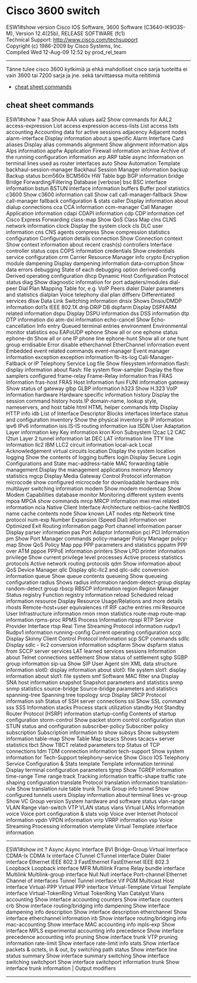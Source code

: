# Cisco 3600 switch

ESW1#show version
Cisco IOS Software, 3600 Software (C3640-IK9O3S-M), Version 12.4(25b), RELEASE SOFTWARE (fc1) <br>
Technical Support: http://www.cisco.com/techsupport <br>
Copyright (c) 1986-2009 by Cisco Systems, Inc. <br>
Compiled Wed 12-Aug-09 12:52 by prod_rel_team <br>
<hr>

Tänne tulee cisco 3600 kytkimiä ja ehkä mahdolliset cisco sarja tuoteitta ei vain 3600 tai 7200 sarja ja jne. sekä tarvittaessa muita reititimiä

* [cheat sheet commands](#cheat-sheet-commands)

## cheat sheet commands

ESW1#show ?
  aaa                       Show AAA values
  aal2                      Show commands for AAL2
  access-expression         List access expression
  access-lists              List access lists
  accounting                Accounting data for active sessions
  adjacency                 Adjacent nodes
  alarm-interface           Display information about a specific Alarm
                            Interface Card
  aliases                   Display alias commands
  alignment                 Show alignment information
  alps                      Alps information
  appfw                     Application Firewall information
  archive                   Archive of the running configuration information
  arp                       ARP table
  async                     Information on terminal lines used as router
                            interfaces
  auto                      Show Automation Template
  backhaul-session-manager  Backhaul Session Manager information
  backup                    Backup status
  bcm560x                   BCM560x HW Table
  bgp                       BGP information
  bridge                    Bridge Forwarding/Filtering Database [verbose]
  bsc                       BSC interface information
  bstun                     BSTUN interface information
  buffers                   Buffer pool statistics
  c3600                     Show c3600 information
  call                      Show call
  call-manager-fallback     Show call-manager fallback configuration & stats
  caller                    Display information about dialup connections
  cca                       CCA information
  ccm-manager               Call Manager Application information
  cdapi                     CDAPI information
  cdp                       CDP information
  cef                       Cisco Express Forwarding
  class-map                 Show QoS Class Map
  clns                      CLNS network information
  clock                     Display the system clock
  cls                       DLC user information
  cns                       CNS agents
  compress                  Show compression statistics
  configuration             Configuration details
  connection                Show Connection
  context                   Show context information about recent crash(s)
  controllers               Interface controller status
  cops                      COPS information
  credentials               Show credentials service configuration
  crm                       Carrier Resource Manager info
  crypto                    Encryption module
  dampening                 Display dampening information
  data-corruption           Show data errors
  debugging                 State of each debugging option
  derived-config            Derived operating configuration
  dhcp                      Dynamic Host Configuration Protocol status
  diag                      Show diagnostic information for port
                            adapters/modules
  dial-peer                 Dial Plan Mapping Table for, e.g. VoIP Peers
  dialer                    Dialer parameters and statistics
  dialplan                  Voice telephony dial plan
  diffserv                  Differentiated services
  dlsw                      Data Link Switching information
  dnsix                     Shows Dnsix/DMDP information
  dot1x                     IEEE 802.1X
  drip                      DRiP DB
  dspfarm                   Display DSPFARM related information
  dspu                      Display DSPU information
  dss                       DSS information
  dtp                       DTP information
  dxi                       atm-dxi information
  echo-cancel               Show Echo-cancellation Info
  entry                     Queued terminal entries
  environment               Environmental monitor statistics
  eou                       EAPoUDP
  ephone                    Show all or one ephone status
  ephone-dn                 Show all or one IP phone line
  ephone-hunt               Show all or one hunt group
  errdisable                Error disable
  etherchannel              EtherChannel information
  event                     Embedded event related commands
  event-manager             Event manager information
  exception                 exception information
  fb-its-log                Call-Manager-Fallback or IP Telephony Service Log
  file                      Show filesystem information
  flash:                    display information about flash: file system
  flow-sampler              Display the flow samplers configured
  frame-relay               Frame-Relay information
  fras                      FRAS Information
  fras-host                 FRAS Host Information
  funi                      FUNI information
  gateway                   Show status of gateway
  glbp                      GLBP information
  h323                      Show H.323 VoIP information
  hardware                  Hardware specific information
  history                   Display the session command history
  hosts                     IP domain-name, lookup style, nameservers, and host
                            table
  html                      HTML helper commands
  http                      Display HTTP info
  idb                       List of Interface Descriptor Blocks
  interfaces                Interface status and configuration
  inventory                 Show the physical inventory
  ip                        IP information
  ipv6                      IPv6 information
  isis                      IS-IS routing information
  iua                       ISDN User Adaptation Layer information
  key                       Key information
  kron                      Kron Subsystem
  l2cac                     L2 CAC
  l2tun                     Layer 2 tunnel information
  lat                       DEC LAT information
  line                      TTY line information
  llc2                      IBM LLC2 circuit information
  local-ack                 Local Acknowledgement virtual circuits
  location                  Display the system location
  logging                   Show the contents of logging buffers
  login                     Display Secure Login Configurations and State
  mac-address-table         MAC forwarding table
  management                Display the management applications
  memory                    Memory statistics
  mgcp                      Display Media Gateway Control Protocol information
  microcode                 show configured microcode for downloadable hardware
  mls                       multilayer switching information
  modem                     Show modem
  modemcap                  Show Modem Capabilities database
  monitor                   Monitoring different system events
  mpoa                      MPOA show commands
  mrcp                      MRCP information
  mwi                       mwi related information
  ncia                      Native Client Interface Architecture
  netbios-cache             NetBIOS name cache contents
  node                      Show known LAT nodes
  ntp                       Network time protocol
  num-exp                   Number Expansion (Speed Dial) information
  oer                       Optimized Exit Routing information
  pagp                      Port channel information
  parser                    Display parser information
  pas                       Port Adaptor Information
  pci                       PCI Information
  pm                        Show Port Manager commands
  policy-manager            Policy Manager
  policy-map                Show QoS Policy Map
  ppp                       PPP parameters and statistics
  pppatm                    PPP over ATM
  pppoe                     PPPoE information
  printers                  Show LPD printer information
  privilege                 Show current privilege level
  processes                 Active process statistics
  protocols                 Active network routing protocols
  qdm                       Show information about QoS Device Manager
  qllc                      Display qllc-llc2 and qllc-sdlc conversion
                            information
  queue                     Show queue contents
  queueing                  Show queueing configuration
  radius                    Shows radius information
  random-detect-group       display random-detect group
  rbscp                     RBSCP information
  region                    Region Manager Status
  registry                  Function registry information
  reload                    Scheduled reload information
  resource                  Display Resource Usage/Relations and more details
  rhosts                    Remote-host+user equivalences
  rif                       RIF cache entries
  rmi                       Resource User Infrastructure information
  rmon                      rmon statistics
  route-map                 route-map information
  rpms-proc                 RPMS Process Information
  rtpspi                    RTP Service Provider Interface
  rtsp                      Real Time Streaming Protocol information
  rudpv1                    Rudpv1 information
  running-config            Current operating configuration
  sccp                      Display Skinny Client Control Protocol information
  scp                       SCP commands
  sdllc                     Display sdlc - llc2 conversion information
  sdspfarm                  Show dspfarm status from SCCP server
  services                  LAT learned services
  sessions                  Information about Telnet connections
  settlement                Show status of settlement
  sgbp                      SGBP group information
  sip-ua                    Show SIP User Agent
  slm                       XML data structure information
  slot0:                    display information about slot0: file system
  slot1:                    display information about slot1: file system
  smf                       Software MAC filter
  sna                       Display SNA host information
  snapshot                  Snapshot parameters and statistics
  snmp                      snmp statistics
  source-bridge             Source-bridge parameters and statistics
  spanning-tree             Spanning tree topology
  srcp                      Display SRCP Protocol information
  ssh                       Status of SSH server connections
  ssl                       Show SSL command
  sss                       SSS Information
  stacks                    Process stack utilization
  standby                   Hot Standby Router Protocol (HSRP) information
  startup-config            Contents of startup configuration
  storm-control             Show packet storm control configuration
  stun                      STUN status and configuration
  subscriber-policy         Subscriber policy
  subscription              Subscription information to show
  subsys                    Show subsystem information
  table-map                 Show Table Map
  tacacs                    Shows tacacs+ server statistics
  tbct                      Show TBCT related parameters
  tcp                       Status of TCP connections
  tdm                       TDM connection information
  tech-support              Show system information for Tech-Support
  telephony-service         Show Cisco IOS Telephony Service Configuration &
                            Stats
  template                  Template information
  terminal                  Display terminal configuration parameters
  tgrep                     Show TGREP information
  time-range                Time range
  track                     Tracking information
  traffic-shape             traffic rate shaping configuration
  translate                 Protocol translation information
  translation-rule          Show translation rule table
  trunk                     Trunk Group info
  tunnel                    Show configured tunnels
  users                     Display information about terminal lines
  vc-group                  Show VC Group
  version                   System hardware and software status
  vlan-range                VLAN Range
  vlan-switch               VTP VLAN status
  vlans                     Virtual LANs Information
  voice                     Voice port configuration & stats
  voip                      Voice over Internet Protocol information
  vpdn                      VPDN information
  vrrp                      VRRP information
  vsp                       Voice Streaming Processing information
  vtemplate                 Virtual Template interface information

<hr>

ESW1#show int ?
  Async              Async interface
  BVI                Bridge-Group Virtual Interface
  CDMA-Ix            CDMA Ix interface
  CTunnel            CTunnel interface
  Dialer             Dialer interface
  Ethernet           IEEE 802.3
  FastEthernet       FastEthernet IEEE 802.3
  Loopback           Loopback interface
  MFR                Multilink Frame Relay bundle interface
  Multilink          Multilink-group interface
  Null               Null interface
  Port-channel       Ethernet Channel of interfaces
  Tunnel             Tunnel interface
  Vif                PGM Multicast Host interface
  Virtual-PPP        Virtual PPP interface
  Virtual-Template   Virtual Template interface
  Virtual-TokenRing  Virtual TokenRing
  Vlan               Catalyst Vlans
  accounting         Show interface accounting
  counters           Show interface counters
  crb                Show interface routing/bridging info
  dampening          Show interface dampening info
  description        Show interface description
  etherchannel       Show interface etherchannel information
  irb                Show interface routing/bridging info
  mac-accounting     Show interface MAC accounting info
  mpls-exp           Show interface MPLS experimental accounting info
  precedence         Show interface precedence accounting info
  pruning            Show interface trunk VTP pruning information
  rate-limit         Show interface rate-limit info
  stats              Show interface packets & octets, in & out, by switching
                     path
  status             Show interface line status
  summary            Show interface summary
  switching          Show interface switching
  switchport         Show interface switchport information
  trunk              Show interface trunk information
  |                  Output modifiers
  <cr>

<hr>